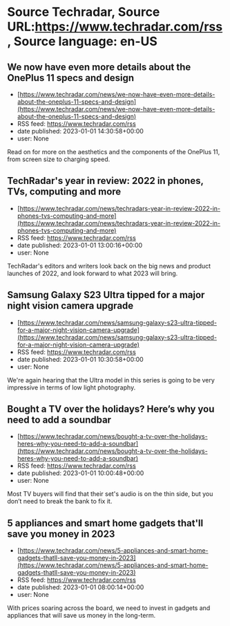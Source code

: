 # Source Techradar, Source URL:https://www.techradar.com/rss, Source language: en-US

## We now have even more details about the OnePlus 11 specs and design
 - [https://www.techradar.com/news/we-now-have-even-more-details-about-the-oneplus-11-specs-and-design](https://www.techradar.com/news/we-now-have-even-more-details-about-the-oneplus-11-specs-and-design)
 - RSS feed: https://www.techradar.com/rss
 - date published: 2023-01-01 14:30:58+00:00
 - user: None

Read on for more on the aesthetics and the components of the OnePlus 11, from screen size to charging speed.

## TechRadar's year in review: 2022 in phones, TVs, computing and more
 - [https://www.techradar.com/news/techradars-year-in-review-2022-in-phones-tvs-computing-and-more](https://www.techradar.com/news/techradars-year-in-review-2022-in-phones-tvs-computing-and-more)
 - RSS feed: https://www.techradar.com/rss
 - date published: 2023-01-01 13:00:16+00:00
 - user: None

TechRadar's editors and writers look back on the big news and product launches of 2022, and look forward to what 2023 will bring.

## Samsung Galaxy S23 Ultra tipped for a major night vision camera upgrade
 - [https://www.techradar.com/news/samsung-galaxy-s23-ultra-tipped-for-a-major-night-vision-camera-upgrade](https://www.techradar.com/news/samsung-galaxy-s23-ultra-tipped-for-a-major-night-vision-camera-upgrade)
 - RSS feed: https://www.techradar.com/rss
 - date published: 2023-01-01 10:30:58+00:00
 - user: None

We're again hearing that the Ultra model in this series is going to be very impressive in terms of low light photography.

## Bought a TV over the holidays? Here’s why you need to add a soundbar
 - [https://www.techradar.com/news/bought-a-tv-over-the-holidays-heres-why-you-need-to-add-a-soundbar](https://www.techradar.com/news/bought-a-tv-over-the-holidays-heres-why-you-need-to-add-a-soundbar)
 - RSS feed: https://www.techradar.com/rss
 - date published: 2023-01-01 10:00:48+00:00
 - user: None

Most TV buyers will find that their set's audio is on the thin side, but you don’t need to break the bank to fix it.

## 5 appliances and smart home gadgets that'll save you money in 2023
 - [https://www.techradar.com/news/5-appliances-and-smart-home-gadgets-thatll-save-you-money-in-2023](https://www.techradar.com/news/5-appliances-and-smart-home-gadgets-thatll-save-you-money-in-2023)
 - RSS feed: https://www.techradar.com/rss
 - date published: 2023-01-01 08:00:14+00:00
 - user: None

With prices soaring across the board, we need to invest in gadgets and appliances that will save us money in the long-term.
